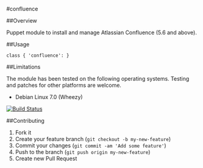 #confluence

##Overview

Puppet module to install and manage Atlassian Confluence (5.6 and above).

##Usage

```
class { 'confluence': }
```

##Limitations

The module has been tested on the following operating systems. Testing and patches for other platforms are welcome.

* Debian Linux 7.0 (Wheezy)

[![Build Status](https://travis-ci.org/tohuwabohu/puppet-confluence.png?branch=master)](https://travis-ci.org/tohuwabohu/puppet-confluence)

##Contributing

1. Fork it
2. Create your feature branch (`git checkout -b my-new-feature`)
3. Commit your changes (`git commit -am 'Add some feature'`)
4. Push to the branch (`git push origin my-new-feature`)
5. Create new Pull Request
